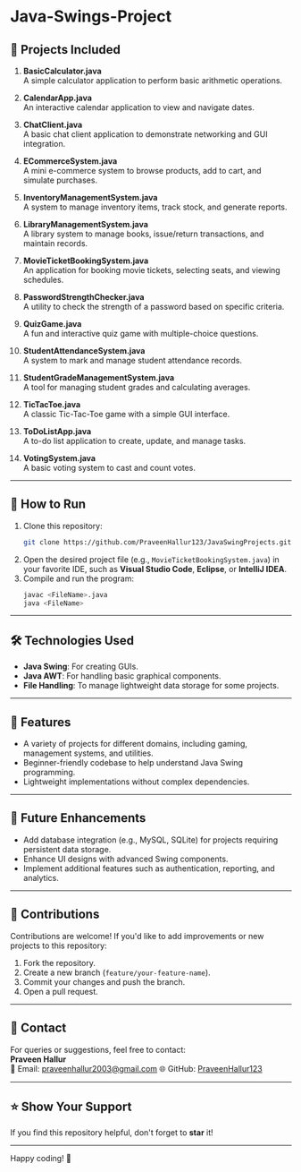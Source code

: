 # Java-Swings-Project

## 📂 **Projects Included**

1. **BasicCalculator.java**  
   A simple calculator application to perform basic arithmetic operations.

2. **CalendarApp.java**  
   An interactive calendar application to view and navigate dates.

3. **ChatClient.java**  
   A basic chat client application to demonstrate networking and GUI integration.

4. **ECommerceSystem.java**  
   A mini e-commerce system to browse products, add to cart, and simulate purchases.

5. **InventoryManagementSystem.java**  
   A system to manage inventory items, track stock, and generate reports.

6. **LibraryManagementSystem.java**  
   A library system to manage books, issue/return transactions, and maintain records.

7. **MovieTicketBookingSystem.java**  
   An application for booking movie tickets, selecting seats, and viewing schedules.

8. **PasswordStrengthChecker.java**  
   A utility to check the strength of a password based on specific criteria.

9. **QuizGame.java**  
   A fun and interactive quiz game with multiple-choice questions.

10. **StudentAttendanceSystem.java**  
    A system to mark and manage student attendance records.

11. **StudentGradeManagementSystem.java**  
    A tool for managing student grades and calculating averages.

12. **TicTacToe.java**  
    A classic Tic-Tac-Toe game with a simple GUI interface.

13. **ToDoListApp.java**  
    A to-do list application to create, update, and manage tasks.

14. **VotingSystem.java**  
    A basic voting system to cast and count votes.

---

## 🚀 **How to Run**

1. Clone this repository:
   ```bash
   git clone https://github.com/PraveenHallur123/JavaSwingProjects.git
   ```
2. Open the desired project file (e.g., `MovieTicketBookingSystem.java`) in your favorite IDE, such as **Visual Studio Code**, **Eclipse**, or **IntelliJ IDEA**.
3. Compile and run the program:
   ```bash
   javac <FileName>.java
   java <FileName>
   ```

---

## 🛠 **Technologies Used**

- **Java Swing**: For creating GUIs.
- **Java AWT**: For handling basic graphical components.
- **File Handling**: To manage lightweight data storage for some projects.

---

## 📌 **Features**

- A variety of projects for different domains, including gaming, management systems, and utilities.
- Beginner-friendly codebase to help understand Java Swing programming.
- Lightweight implementations without complex dependencies.

---

## 📝 **Future Enhancements**

- Add database integration (e.g., MySQL, SQLite) for projects requiring persistent data storage.
- Enhance UI designs with advanced Swing components.
- Implement additional features such as authentication, reporting, and analytics.

---

## 🤝 **Contributions**

Contributions are welcome! If you'd like to add improvements or new projects to this repository:
1. Fork the repository.
2. Create a new branch (`feature/your-feature-name`).
3. Commit your changes and push the branch.
4. Open a pull request.

---

## 📧 **Contact**

For queries or suggestions, feel free to contact:  
**Praveen Hallur**  
📧 Email: praveenhallur2003@gmail.com
🌐 GitHub: [PraveenHallur123](https://github.com/PraveenHallur123)

---

## ⭐ **Show Your Support**

If you find this repository helpful, don't forget to **star** it!

---

Happy coding! 🎉
```

